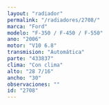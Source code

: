 ```yaml
---
layout: "radiador"
permalink: "/radiadores/2708/"
marca: "Ford"
modelo: "F-350 / F-450 / F-550"
ano: "2006"
motor: "V10 6.8"
transmision: "Automática"
parte: "433837"
clima: "Con clima"
alto: "28 7/16"
ancho: "30"
observaciones: ""
id: "2708"
---
```


